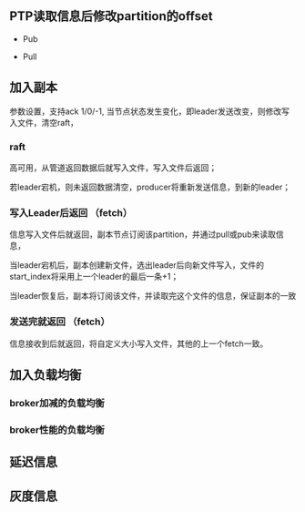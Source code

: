 ## PTP读取信息后修改partition的offset

* Pub

* Pull

## 加入副本

参数设置，支持ack 1/0/-1, 当节点状态发生变化，即leader发送改变，则修改写入文件，清空raft，

### raft

高可用，从管道返回数据后就写入文件，写入文件后返回；

若leader宕机，则未返回数据清空，producer将重新发送信息，到新的leader；

### 写入Leader后返回 （fetch）

信息写入文件后就返回，副本节点订阅该partition，并通过pull或pub来读取信息，

当leader宕机后，副本创建新文件，选出leader后向新文件写入，文件的start_index将采用上一个leader的最后一条+1；

当leader恢复后，副本将订阅该文件，并读取完这个文件的信息，保证副本的一致

### 发送完就返回     （fetch）

信息接收到后就返回，将自定义大小写入文件，其他的上一个fetch一致。

## 加入负载均衡

### broker加减的负载均衡


### broker性能的负载均衡


## 延迟信息


## 灰度信息

